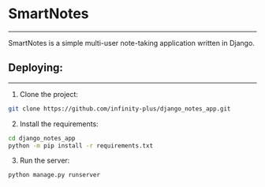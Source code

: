 # SmartNotes

---
SmartNotes is a simple multi-user note-taking application written in Django.

## Deploying:

---
1. Clone the project:

```bash
git clone https://github.com/infinity-plus/django_notes_app.git
```

2. Install the requirements:

```bash
cd django_notes_app
python -m pip install -r requirements.txt
```

3. Run the server:

```bash
python manage.py runserver
```
